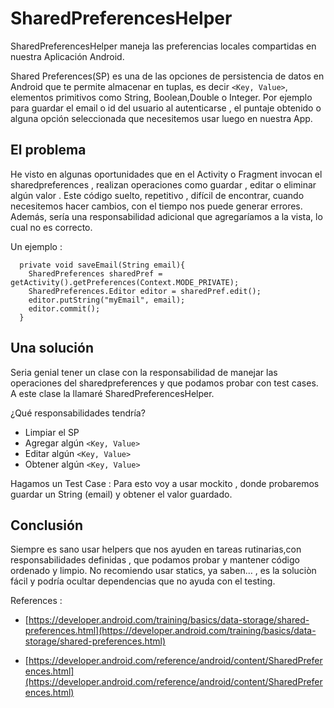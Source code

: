 # SharedPreferencesHelper
SharedPreferencesHelper maneja las preferencias locales compartidas en nuestra Aplicación Android.

Shared Preferences(SP) es una de las opciones de persistencia de datos en Android que te permite almacenar  en tuplas, es decir ``` <Key, Value> ```, elementos  primitivos como String, Boolean,Double o  Integer. Por ejemplo para guardar el email o id del usuario al autenticarse , el puntaje obtenido o alguna opción seleccionada que necesitemos usar luego en nuestra App.

## El problema

He visto en algunas oportunidades que en el Activity o Fragment invocan el sharedpreferences , realizan operaciones como guardar , editar o eliminar algún valor . Este  código suelto, repetitivo , difícil de encontrar,  cuando necesitemos hacer cambios, con el tiempo nos puede generar errores. Además,  sería una responsabilidad adicional que agregaríamos a la vista, lo cual no es correcto.

Un ejemplo : 
```
  private void saveEmail(String email){
    SharedPreferences sharedPref = getActivity().getPreferences(Context.MODE_PRIVATE);
    SharedPreferences.Editor editor = sharedPref.edit();
    editor.putString("myEmail", email);
    editor.commit();
  }
```

## Una solución

Seria genial tener un clase  con la responsabilidad de manejar las operaciones del sharedpreferences y que podamos probar con test cases. A este clase la llamaré SharedPreferencesHelper. 

¿Qué responsabilidades tendría?
  - Limpiar el SP
  - Agregar algún ``` <Key, Value> ```
  - Editar algún ``` <Key, Value> ```
  - Obtener algún ``` <Key, Value> ```

Hagamos un Test Case :
Para esto voy a usar mockito , donde  probaremos guardar un String (email) y obtener el valor guardado.

## Conclusión

Siempre es sano usar helpers que nos ayuden en tareas rutinarias,con responsabilidades definidas , que podamos probar y mantener código ordenado y limpio. No recomiendo usar statics, ya saben… , es la soluciòn fácil y podría ocultar dependencias que no ayuda con el testing.

References :

- [https://developer.android.com/training/basics/data-storage/shared-preferences.html](https://developer.android.com/training/basics/data-storage/shared-preferences.html)

- [https://developer.android.com/reference/android/content/SharedPreferences.html](https://developer.android.com/reference/android/content/SharedPreferences.html)
